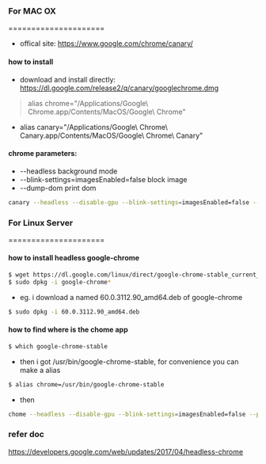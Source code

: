 ### For MAC OX
=====================
- offical site: https://www.google.com/chrome/canary/

#### how to install
- download and install directly: https://dl.google.com/release2/q/canary/googlechrome.dmg

> alias chrome="/Applications/Google\ Chrome.app/Contents/MacOS/Google\ Chrome"
- alias canary="/Applications/Google\ Chrome\ Canary.app/Contents/MacOS/Google\ Chrome\ Canary"

#### chrome parameters:
- --headless background mode
- --blink-settings=imagesEnabled=false block image 
- --dump-dom print dom
```sh
canary --headless --disable-gpu --blink-settings=imagesEnabled=false --print-to-pdf https://www.baidu.com/
```



### For Linux Server
=====================

#### how to install headless google-chrome
```sh
$ wget https://dl.google.com/linux/direct/google-chrome-stable_current_amd64.deb
$ sudo dpkg -i google-chrome*
```

- eg. i download a named 60.0.3112.90_amd64.deb of google-chrome
```sh
$ sudo dpkg -i 60.0.3112.90_amd64.deb
```

#### how to find where is the chome app
```sh
$ which google-chrome-stable 
```

- then i got /usr/bin/google-chrome-stable, for convenience you can make a alias

```sh 
$ alias chrome=/usr/bin/google-chrome-stable
```

- then
```sh 
chome --headless --disable-gpu --blink-settings=imagesEnabled=false --print-to-pdf https://google.com
```


### refer doc
https://developers.google.com/web/updates/2017/04/headless-chrome

